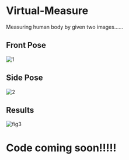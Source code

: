 # Virtual-Measure

Measuring human body by given two images......

## Front Pose
![1](https://user-images.githubusercontent.com/67555058/109639525-4d1bf500-7b75-11eb-8eb7-849b5c043f66.png)

## Side Pose
![2](https://user-images.githubusercontent.com/67555058/109639621-67ee6980-7b75-11eb-90b4-a80b2fbd4e5e.png)


## Results
![fig3](https://user-images.githubusercontent.com/67555058/109640026-f367fa80-7b75-11eb-8c29-992feaaf3987.png)


# Code coming soon!!!!!
